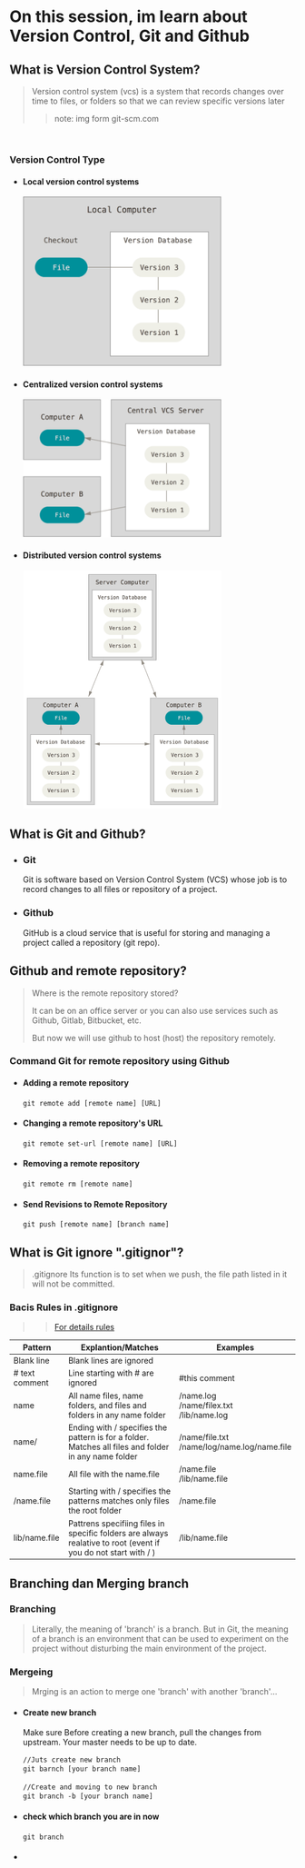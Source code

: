# On this session, im learn about Version Control, Git and Github

## What is Version Control System?
> Version control system (vcs) is a system that records changes over time to files, or folders so that we can review specific versions later
> > note: img form git-scm.com
<br>
<h3>Version Control Type</h3>
 <ul>
  <li> 
     <h4>Local version control systems</h4>
     <div style="width: 350px">
      <img src="./img/local.png"/>
     </div>
  </li>
  <li> 
     <h4>Centralized version control systems</h4>
     <div style="width: 350px">
      <img src="./img/centralized.png"/>
     </div>
  </li>
   <li> 
     <h4>Distributed version control systems</h4>
      <div style = "width: 350px">  
         <img src="./img/distributed.png"/>
     </div>
   </li>
</ul>

## What is Git and Github?
<ul>
   <li>
      <h3>Git</h3>
      <p>Git is software based on Version Control System (VCS) whose job is to record changes to all files or repository of a project.<p>
   </li>
      <li>
      <h3>Github</h3>
      <p>GitHub is a cloud service that is useful for storing and managing a project called a repository (git repo).</p>
   </li>
</ul>

## Github and remote repository?
> Where is the remote repository stored?
>
>It can be on an office server or you can also use services such as Github, Gitlab, Bitbucket, etc.
>
>But now we will use github to host (host) the repository remotely.
<h3>Command Git for remote repository using Github</h3>
<ul>
   <li>
   <h4>Adding a remote repository</h4>

   ```GIT
   git remote add [remote name] [URL]
   ```
   </li>

   <li>
   <h4>Changing a remote repository's URL</h4>

   ```GIT
   git remote set-url [remote name] [URL]
   ```
   </li>

   <li>
   <h4>Removing a remote repository</h4>

   ```GIT
   git remote rm [remote name]
   ```
   </li>

   <li>
   <h4>Send Revisions to Remote Repository</h4>

   ```GIT
   git push [remote name] [branch name]
   ```
   </li>
</ul>

## What is Git ignore ".gitignor"?
>.gitignore Its function is to set when we push, the file path listed in it will not be committed.
### Bacis Rules in .gitignore
> > [For details rules](https://www.w3schools.com/git/git_ignore.asp?remote=github)
<table>
<thead>
  <tr>
    <th>Pattern</th>
    <th>Explantion/Matches</th>
    <th>Examples</th>
  </tr>
</thead>
<tbody>
  <tr>
    <td>Blank line</td>
    <td>Blank lines are ignored</td>
    <td></td>
  </tr>
  <tr>
    <td># text comment</td>
    <td>Line starting with # are ignored</td>
    <td>#this comment</td>
  </tr>
  <tr>
    <td>name</td>
    <td>All name files, name folders, and files and folders in any name folder</td>
    <td>/name.log<br>/name/filex.txt<br>/lib/name.log</td>
  </tr>
  <tr>
    <td>name/</td>
    <td>Ending with / specifies the pattern is for a folder. Matches all files and folder in any name folder</td>
    <td>/name/file.txt<br>/name/log/name.log/name.file</td>
  </tr>
  <tr>
    <td>name.file</td>
    <td>All file with the name.file</td>
    <td>/name.file<br>/lib/name.file</td>
  </tr>
  <tr>
    <td>/name.file</td>
    <td>Starting with / specifies the patterns matches only files the root folder</td>
    <td>/name.file</td>
  </tr>
  <tr>
    <td>lib/name.file</td>
    <td>Pattrens specifiing files in specific folders are always realative to root (event if you do not start with / )</td>
    <td>/lib/name.file</td>
  </tr>
</tbody>
</table>

## Branching dan Merging branch
### Branching
> Literally, the meaning of 'branch' is a branch. But in Git, the meaning of a branch is an environment that can be used to experiment on the project without disturbing the main environment of the project.
### Mergeing
> Mrging is an action to merge one 'branch' with another 'branch'...
<ul>
  <li>
   <h4>Create new branch</h4>
    <p>Make sure Before creating a new branch, pull the changes from upstream. Your master needs to be up to date.
    </p>

   ```GIT
   //Juts create new branch
   git barnch [your branch name]

   //Create and moving to new branch
   git branch -b [your branch name]
   ```
  </li>
 
  <li>
     <h4>check which branch you are in now</h4>

   ```GIT
   git branch
   ```
  </li>

  <li>
    <h4></h4>
  </li>
</ul>
